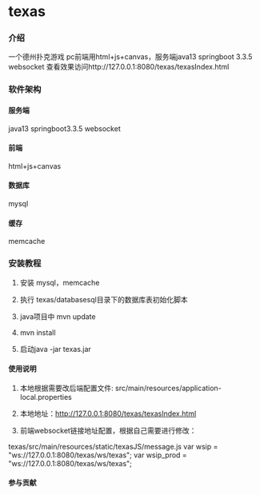# texas

### 介绍
一个德州扑克游戏
pc前端用html+js+canvas，服务端java13 springboot 3.3.5  websocket
查看效果访问http://127.0.0.1:8080/texas/texasIndex.html

### 软件架构
#### 服务端
java13 springboot3.3.5 websocket
#### 前端
html+js+canvas
#### 数据库
mysql
#### 缓存
memcache


### 安装教程
1. 安装 mysql，memcache
  
3. 执行 texas/databasesql目录下的数据库表初始化脚本
  
5.  java项目中 mvn update
   
7.  mvn install
   
9.  启动java -jar texas.jar

#### 使用说明

1.  本地根据需要改后端配置文件:
   src/main/resources/application-local.properties
   
3.   本地地址：http://127.0.0.1:8080/texas/texasIndex.html
   
5.  前端websocket链接地址配置，根据自己需要进行修改：

texas/src/main/resources/static/texasJS/message.js
var wsip = "ws://127.0.0.1:8080/texas/ws/texas";
var wsip_prod = "ws://127.0.0.1:8080/texas/ws/texas";


#### 参与贡献



